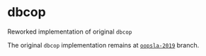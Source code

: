 # dbcop

Reworked implementation of original `dbcop`

The original `dbcop` implementation remains at [`oopsla-2019`][oopsla19] branch.

[oopsla19]: https://github.com/rnbguy/dbcop/tree/oopsla-2019
